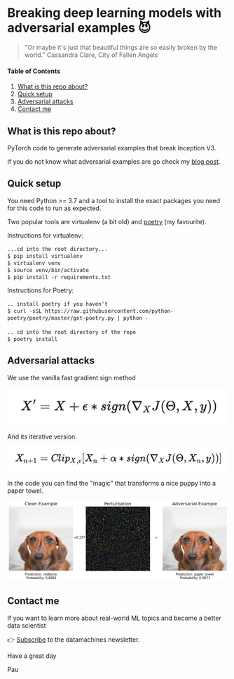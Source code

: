 # Breaking deep learning models with adversarial examples 😈

> "Or maybe it's just that beautiful things are so easily broken by the world.”
> Cassandra Clare, City of Fallen Angels

#### Table of Contents  
1. [What is this repo about?](#what-is-this-repo-about)     
2. [Quick setup](#quick-setup)     
3. [Adversarial attacks](#adversarial-attacks)     
4. [Contact me](#contact-me)  
    


## What is this repo about?

PyTorch code to generate adversarial examples that break Inception V3.

If you do not know what adversarial examples are go check my [blog post](http://datamachines.xyz/2021/07/05/adversarial-examples-to-break-deep-learning-models/).

## Quick setup

You need Python >= 3.7 and a tool to install the exact packages you need for this
code to run as expected.

Two popular tools are virtualenv (a bit old) and [poetry](https://python-poetry.org/) (my favourite).

Instructions for virtualenv:
```
...cd into the root directory...
$ pip install virtualenv
$ virtualenv venv
$ source venv/bin/activate
$ pip install -r requirements.txt
```

Instructions for Poetry:

```
.. install poetry if you haven't
$ curl -sSL https://raw.githubusercontent.com/python-poetry/poetry/master/get-poetry.py | python -

.. cd into the root directory of the repo
$ poetry install
```

## Adversarial attacks

We use the vanilla fast gradient sign method

![](images/fgsm_formula.png)


And its iterative version.

![](images/ifgsm_formula.png)


In the code you can find the "magic" that transforms a nice puppy into a paper towel.

![](images/step_1_to_9.png)


## Contact me

If you want to learn more about real-world ML topics and become a better data scientist

👉 [Subscribe](http://datamachines.xyz/subscribe) to the datamachines newsletter.


Have a great day

Pau